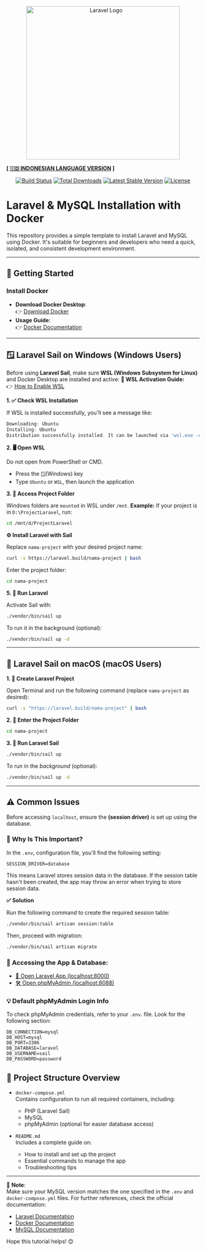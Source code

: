 <p align="center"><a href="https://laravel.com" target="_blank"><img src="https://raw.githubusercontent.com/laravel/art/master/logo-lockup/5%20SVG/2%20CMYK/1%20Full%20Color/laravel-logolockup-cmyk-red.svg" width="400" alt="Laravel Logo"></a></p>

**[ [🇮🇩 INDONESIAN LANGUAGE VERSION](https://translate.google.com/translate?hl=&sl=en&tl=id&u=https://github.com/albertdveada/Laravel-MySQL-Docker-Tutorial) ]**

<p align="center">
<a href="https://github.com/laravel/framework/actions"><img src="https://github.com/laravel/framework/workflows/tests/badge.svg" alt="Build Status"></a>
<a href="https://packagist.org/packages/laravel/framework"><img src="https://img.shields.io/packagist/dt/laravel/framework" alt="Total Downloads"></a>
<a href="https://packagist.org/packages/laravel/framework"><img src="https://img.shields.io/packagist/v/laravel/framework" alt="Latest Stable Version"></a>
<a href="https://packagist.org/packages/laravel/framework"><img src="https://img.shields.io/packagist/l/laravel/framework" alt="License"></a>
</p>

# Laravel & MySQL Installation with Docker

This repository provides a simple template to install Laravel and MySQL using Docker. It's suitable for beginners and developers who need a quick, isolated, and consistent development environment.

---

## 🚀 Getting Started

### Install Docker

- **Download Docker Desktop**:  
  👉 [Download Docker](https://www.docker.com/products/docker-desktop)  
- **Usage Guide**:  
  👉 [Docker Documentation](https://docs.docker.com/get-started) 

---

## 🪟 Laravel Sail on Windows (Windows Users)

Before using **Laravel Sail**, make sure **WSL (Windows Subsystem for Linux)** and Docker Desktop are installed and active:
**📌 WSL Activation Guide:**  
👉 [How to Enable WSL](https://learn.microsoft.com/en-us/windows/wsl/install)

**1. ✅ Check WSL Installation**

If WSL is installed successfully, you'll see a message like:
   ```powershell
  Downloading: Ubuntu
  Installing: Ubuntu
  Distribution successfully installed. It can be launched via 'wsl.exe -d Ubuntu'
  ```
**2. 🖥️ Open WSL**

Do not open from PowerShell or CMD.
- Press the ``🪟``(Windows) key
- Type ``Ubuntu`` or ``WSL``, then launch the application

**3. 📁 Access Project Folder**

Windows folders are ``mounted`` in WSL under ``/mnt``.
**Example:**
If your project is in ``D:\ProjectLaravel``, run:
   ```bash
  cd /mnt/d/ProjectLaravel
  ```
**⚙️ Install Laravel with Sail**

Replace ``nama-project`` with your desired project name:
   ```bash
  curl -s https://laravel.build/nama-project | bash
  ```
Enter the project folder:
   ```bash
  cd nama-project
  ```
**5. 🚀 Run Laravel**

Activate Sail with:
   ```bash
  ./vendor/bin/sail up
  ```
To run it in the background (optional):
   ```bash
  ./vendor/bin/sail up -d
  ```

---

## 🍎 Laravel Sail on macOS (macOS Users)

**1. 🧱 Create Laravel Project**

Open Terminal and run the following command (replace ``nama-project`` as desired):
   ```bash
  curl -s "https://laravel.build/nama-project" | bash
  ```
**2. 📁 Enter the Project Folder**
   ```bash
  cd nama-project
  ```
**3. 🚀 Run Laravel Sail**
   ```bash
  ./vendor/bin/sail up
  ```
  To run in the *background* (optional):
  ```bash
  ./vendor/bin/sail up -d
  ```

---

## ⚠️ Common Issues

Before accessing `localhost`, ensure the **(session driver)** is set up using the database.

### 🧠 Why Is This Important?
In the `.env`, configuration file, you'll find the following setting:
```env
SESSION_DRIVER=database
  ```
This means Laravel stores session data in the database. If the session table hasn't been created, the app may throw an error when trying to store session data.

**✅ Solution**

Run the following command to create the required session table:
  ```bash
  ./vendor/bin/sail artisan session:table
  ```
Then, proceed with migration:
  ```bash
  ./vendor/bin/sail artisan migrate
  ```
### 🔗 Accessing the App & Database:
- [🚀 Open Laravel App (localhost:8000)](http://localhost:8000)  
- [🛠️ Open phpMyAdmin (localhost:8088)](http://localhost:8088)

### 💡 Default phpMyAdmin Login Info
To check phpMyAdmin credentials, refer to your `.env`. file. Look for the following section:

```env
DB_CONNECTION=mysql
DB_HOST=mysql
DB_PORT=3306
DB_DATABASE=laravel
DB_USERNAME=sail
DB_PASSWORD=password
```

## 🔎 Project Structure Overview

- `docker-compose.yml`  
  Contains configuration to run all required containers, including:
  - PHP (Laravel Sail)
  - MySQL
  - phpMyAdmin (optional for easier database access)

- `README.md`  
  Includes a complete guide on:
  - How to install and set up the project
  - Essential commands to manage the app
  - Troubleshooting tips

---

📌 **Note**:  
Make sure your MySQL version matches the one specified in the `.env` and `docker-compose.yml` files. For further references, check the official documentation:
- [Laravel Documentation](https://laravel.com/docs)
- [Docker Documentation](https://docs.docker.com)
- [MySQL Documentation](https://dev.mysql.com/doc)

Hope this tutorial helps! 😊
